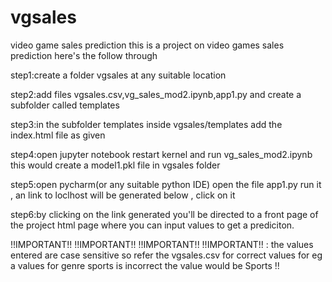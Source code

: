# vgsales
video game sales prediction 
this is a project on video games sales prediction here's the follow through

step1:create a folder vgsales at any suitable location

step2:add files vgsales.csv,vg_sales_mod2.ipynb,app1.py and create a subfolder called templates

step3:in the subfolder templates inside vgsales/templates add the index.html file as given

step4:open jupyter notebook restart kernel and run vg_sales_mod2.ipynb this would create a model1.pkl file in vgsales folder

step5:open pycharm(or any suitable python IDE) open the file app1.py run it , an link to loclhost will be generated below , click on it 

step6:by clicking on the link generated you'll be directed to a front page of the project html page where you can input values to get a prediciton.

!!IMPORTANT!! !!IMPORTANT!! !!IMPORTANT!! !!IMPORTANT!! : the values entered are case sensitive so refer the vgsales.csv for correct values 
for eg a values for genre sports is incorrect the value would be Sports !!
